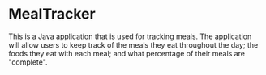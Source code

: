 # MealTracker
This is a Java application that is used for tracking meals. The application will allow users to keep track of the meals they eat throughout the day; the foods they eat with each meal; and what percentage of their meals are "complete".
